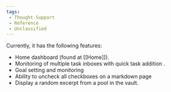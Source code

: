 ```yaml
---
tags:
 - Thought-Support
 - Reference
 - Unclassified
---
```


Currently, it has the following features:

- Home dashboard (found at [[Home]]).
- Monitoring of multiple task inboxes with quick task addition .
- Goal setting and monitoring
- Ability to uncheck all checkboxes on a markdown page
- Display a random excerpt from a pool in the vault.